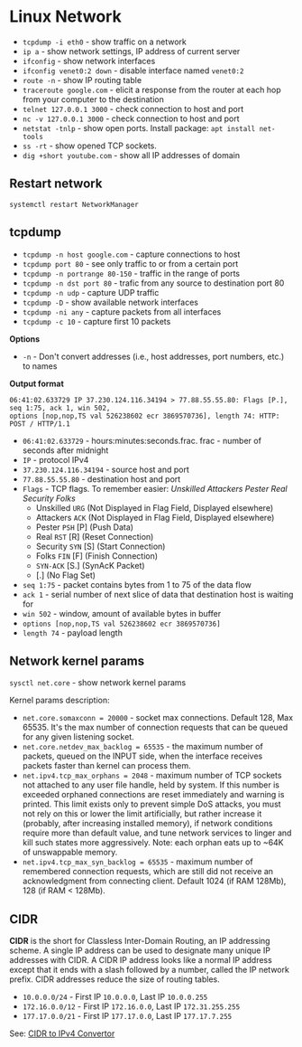 # Linux Network

- `tcpdump -i eth0` - show traffic on a network
- `ip a` - show network settings, IP address of current server
- `ifconfig` - show network interfaces
- `ifconfig venet0:2 down` - disable interface named `venet0:2`
- `route -n` - show IP routing table
- `traceroute google.com` - elicit a response from the router at each hop from your computer to the destination
- `telnet 127.0.0.1 3000` - check connection to host and port
- `nc -v 127.0.0.1 3000` - check connection to host and port
- `netstat -tnlp` - show open ports. Install package: `apt install net-tools`
- `ss -rt` - show opened TCP sockets.
- `dig +short youtube.com` - show all IP addresses of domain 

## Restart network

```
systemctl restart NetworkManager
```

## tcpdump

- `tcpdump -n host google.com` - capture connections to host
- `tcpdump port 80` - see only traffic to or from a certain port
- `tcpdump -n portrange 80-150` - traffic in the range of ports
- `tcpdump -n dst port 80` - trafic from any source to destination port 80
- `tcpdump -n udp` - capture UDP traffic
- `tcpdump -D` - show available network interfaces
- `tcpdump -ni any` - capture packets from all interfaces
- `tcpdump -c 10` - capture first 10 packets

**Options**

- `-n` - Don't convert addresses (i.e., host addresses, port numbers, etc.) to names

**Output format**

```
06:41:02.633729 IP 37.230.124.116.34194 > 77.88.55.55.80: Flags [P.], seq 1:75, ack 1, win 502, 
options [nop,nop,TS val 526238602 ecr 3869570736], length 74: HTTP: POST / HTTP/1.1
```
- `06:41:02.633729` - hours:minutes:seconds.frac. frac - number of seconds after midnight
- `IP` - protocol IPv4
- `37.230.124.116.34194` - source host and port
- `77.88.55.55.80` - destination host and port
- `Flags` - TCP flags. To remember easier: *Unskilled Attackers Pester Real Security Folks*
    - Unskilled `URG` (Not Displayed in Flag Field, Displayed elsewhere) 
    - Attackers `ACK` (Not Displayed in Flag Field, Displayed elsewhere)
    - Pester `PSH` [P] (Push Data)
    - Real `RST` [R] (Reset Connection)
    - Security `SYN` [S] (Start Connection)
    - Folks `FIN` [F] (Finish Connection)
    - `SYN-ACK` [S.] (SynAcK Packet)
    - [.] (No Flag Set)
- `seq 1:75` - packet contains bytes from 1 to 75 of the data flow
- `ack 1` - serial number of next slice of data that destination host is waiting for
- `win 502` - window, amount of available bytes in buffer
- `options [nop,nop,TS val 526238602 ecr 3869570736]`
- `length 74` - payload length

## Network kernel params

`sysctl net.core` - show network kernel params

Kernel params description:

- `net.core.somaxconn = 20000` - socket max connections. Default 128, Max 65535. It's the max number of connection requests that can be queued for any given listening socket.
- `net.core.netdev_max_backlog = 65535` - the maximum number of packets, queued on the INPUT side, when the interface receives packets faster than kernel can process them.
- `net.ipv4.tcp_max_orphans = 2048` - maximum number of TCP sockets not attached to any user file handle, held by system. If this number is exceeded orphaned connections are reset immediately and warning is printed. This limit exists only to prevent simple DoS attacks, you must not rely on this or lower the limit artificially, but rather increase it (probably, after increasing installed memory), if network conditions require more than default value, and tune network services to linger and kill such states more aggressively. Note: each orphan eats up to ~64K of unswappable memory.
- `net.ipv4.tcp_max_syn_backlog = 65535` - maximum number of remembered connection requests, which are still did not receive an acknowledgment from connecting client. Default 1024 (if RAM 128Mb), 128 (if RAM < 128Mb).

## CIDR

**CIDR** is the short for Classless Inter-Domain Routing, an IP addressing scheme. A single IP address can be used to designate many unique IP addresses with CIDR. A CIDR IP address looks like a normal IP address except that it ends with a slash followed by a number, called the IP network prefix. CIDR addresses reduce the size of routing tables.

- `10.0.0.0/24` - First IP `10.0.0.0`, Last IP `10.0.0.255`
- `172.16.0.0/12` - First IP `172.16.0.0`, Last IP `172.31.255.255`
- `177.17.0.0/21` - First IP `177.17.0.0`, Last IP `177.17.7.255`

See: [CIDR to IPv4 Convertor](https://www.ipaddressguide.com/cidr)
